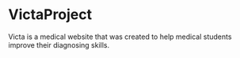 # VictaProject
Victa is a medical website that was created to help medical students improve their diagnosing skills.
